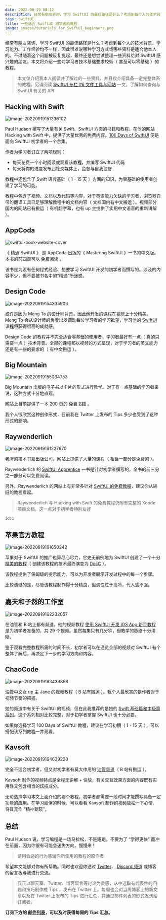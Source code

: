 ```yaml
---
date: 2022-09-19 08:12
description: 经常有朋友咨询，学习 SwiftUI 的最佳路径是什么？考虑到每个人的技术背景、学习能力、工作经验均不一样，因此很难说哪种学习方式或哪些资料是适合他本人的。不过随着这个问题被反复提起，最终还是想尝试整理一些资料给对 SwiftUI 感兴趣的朋友。本文将介绍一些对学习者技术基础要求较低（ 甚至可以零基础 ）的教程。
tags: SwiftUI
title: 一些适合 SwiftUI 初学者的教程
image: images/turorials_for_SwiftUI_beginners.png
---
```

经常有朋友咨询，学习 SwiftUI 的最佳路径是什么？考虑到每个人的技术背景、学习能力、工作经验均不一样，因此很难说哪种学习方式或哪些资料是适合他本人的。不过随着这个问题被反复提起，最终还是想尝试整理一些资料给对 SwiftUI 感兴趣的朋友。本文将介绍一些对学习者技术基础要求较低（ 甚至可以零基础 ）的教程。

> 本文仅介绍我本人阅读并了解过的一些资料，并且仅介绍具备一定完整体系的教程。另请阅读 [SwiftUI 专栏 #6 文件工具与网站](https://www.ethanhuang13.com/p/swiftui-6-doc-tools?utm_source=email) 一文，了解如何查询与 SwiftUI 有关的 API

## Hacking with Swift

![image-20220919151336102](https://cdn.fatbobman.com/image-20220919151336102.png)

Paul Hudson 撰写了大量有关 Swift、SwiftUI 方面的书籍和教程。在他的网站 Hacking with Swift 中，提供了大量优秀的免费内容。[100 Days of SwiftUI](https://www.hackingwithswift.com/100/swiftui) 便是面向 SwiftUI 初学者的一个合集。

作者为学习者订立了两项规则：

* 每天花费一个小时阅读或观看该教程，并编写 SwiftUI 代码
* 每天将你的进度发布到社交媒体上，监督与自我监督

教程中还包含了 Swift 语言基础（ 1 - 15 天 ）方面的知识，为零基础的使用者创建了学习的可能。

教程中包含了视频、文档以及代码等内容，对于英语能力欠缺的学习者，浏览器自带的翻译工具已足够理解教程中的文档内容（ 文档国内有中文搬运 ）。视频部分国内的网站已有搬运（ 有机翻字幕，也有 up 主提供了实用中文语音的重新讲解 ）。

## AppCoda

![swiftui-book-website-cover](https://cdn.fatbobman.com/swiftui-book-website-cover.png)

《 精通 SwiftUI 》 是 AppCoda 出版的《 Mastering SwiftUI 》一书的中文版。本书的前四章可以 [免费阅读](https://www.appcoda.com.tw/learnswift/) 。

该书是为没有任何程式经验、想要学习 SwiftUI 开发的初学者而撰写的。涉及的内容不少，但不要被书名中的“精通”所迷惑。

## Design Code

![image-20220919154335906](https://cdn.fatbobman.com/image-20220919154335906.png)

或许是因为 Meng To 的设计师背景，因此他开发的课程在视觉上十分精美。Meng To 会从设计师的角度出发调动每位学习者的学习欲望，学习他的 [SwiftUI](https://designcode.io/swiftui-handbook) 课程将获得很高的成就感。

Design Code 的教程并不完全适合零基础的使用者，学习者最好有一点（ 真的只需要一点 ）技术背景。全部的课程都以视频的方式呈现，对于学习者的英文能力还是有一些的要求的（ 有中文搬运 ）。

## Big Mountain

![image-20220919155034753](https://cdn.fatbobman.com/image-20220919155034753.png)

Big Mountain 出版的电子书以卡片的形式进行教学。对于有一点基础的学习者来说，这种方式十分地直观。

网站上目前提供了一本 200 页的 [免费书籍](https://www.bigmountainstudio.com/free-swiftui-book) 。

我个人很欣赏这种创作形式，目前我在 Twitter 上发布的 Tips 多少也受到了这种形式的影响。

## Raywenderlich

![image-20220919161227670](https://cdn.fatbobman.com/image-20220919161227670.png)

老牌的技术书籍出版公司，网站上提供了大量的课程（ 相当一部分是免费的 ）。

Raywenderlich 的 [SwiftUI Apprentice](https://www.raywenderlich.com/books/swiftui-apprentice/) 一书是针对初学者撰写的，全书的前三分之一部分可以免费阅读。

另外，Raywenderlich 的网站上有非常多针对 [SwiftUI 的免费教程](https://www.raywenderlich.com/library?q=swift+ui&domain_ids%5B%5D=1&subscription_types%5B%5D=free&subscription_types%5B%5D=beginner&difficulties%5B%5D=beginner)，建议你从较旧的教程看起。

> Raywenderlich 与 Hacking with Swift 的免费教程仍附有完整的 Xcode 项目文档，这一点对于初学者特别友好

```responser
id:1
```

## 苹果官方教程

![image-20220919161650342](https://cdn.fatbobman.com/image-20220919161650342.png)

苹果对于 SwiftUI 的推广也算尽心尽力，它史无前例地为 SwiftUI 创建了一个十分 [精美的教程](https://developer.apple.com/tutorials/swiftui#drawing-and-animation)（ 创建该教程的技术最终演变为 [DocC](https://developer.apple.com/documentation/docc) ）。

该教程提供了保姆级的提示能力，可以为开发者展示开发过程中的每一个步骤。

比较遗憾的是，尽管该教程制作得十分精良，但调性过于高冷，代入感不强。

## 嘉夫和子然的工作室

![image-20220919162232057](https://cdn.fatbobman.com/image-20220919162232057.png)

在油管和 B 站上都有频道。他的视频教程 [使用 SwiftUI 开发 iOS App 新手教程](https://www.bilibili.com/video/BV16L411H7xN/?spm_id_from=333.788&vd_source=47c38aa7a1b9837457a41f3f489f9377) 是为初学者准备的，共 29 个视频。虽然每集只有几分钟，但教学的脉络十分清晰。

鉴于观看完整教程所需的时间不长，初学者可以在通览全部的视频对 SwiftUI 有个整体了解后，再决定下一步的学习方向和内容。

## ChaoCode

![image-20220919163439868](https://cdn.fatbobman.com/image-20220919163439868.png)

油管中文女 up 主 Jane 的视频教程（ B 站有搬运 ）。我个人最欣赏的是作者对于视频节奏的把握。

她的频道中有关于 SwiftUI 的视频，但在此我推荐的是她的 [Swift 基础篇和中级篇系列](https://www.youtube.com/watch?v=GIt1BJJNdTI&list=PLXM8k1EWy5kiAD0o69R00b7I62ZVUyfJJ)。这个系列相对比较完整，对于初学者掌握 SwiftUI 也十分必要。

如果你选择学习 100 Days of SwiftUI 教程，建议在学习初期（ 1 - 15 天 ），可以搭配该系列教程一并观看。

## Kavsoft

![image-20220919164639228](https://cdn.fatbobman.com/image-20220919164639228.png)

完全不适合初学者，但又对初学者有莫大作用的 [油管频道](https://www.youtube.com/c/Kavsoft/playlists)（ B 站有搬运 ）。

Kavsoft 制作的视频特点是全程无讲解 + 快放，有关交互效果方面的内容既有实用性又包含相当的炫技成分。

无论选择学习本文上面介绍的哪个教程，初学者都需要一段时间才能撰写具备一定功能的应用。在学习疲倦的时候，可以看看 Kavsoft 制作的视频放松一下心情，将其充作 “精神氮泵”。

## 总结

Paul Hudson 说，学习编程是一场马拉松，不是短跑。不要为了 “学得更快” 而冲在前面，因为你很有可能会迷失方向。慢慢来！

> 请用合适的行为感谢你所使用的教程的原作者

希望本文能够对你有所帮助。同时也欢迎你通过 [Twitter](https://twitter.com/fatbobman)、 [Discord 频道](https://discord.gg/ApqXmy5pQJ) 或博客的留言板与我进行交流。

> 我正以聊天室、Twitter、博客留言等讨论为灵感，从中选取有代表性的问题和技巧制作成 Tips ，发布在 Twitter 上。每周也会对当周博客上的新文章以及在 Twitter 上发布的 Tips 进行汇总，并通过邮件列表的形式发送给订阅者。

**订阅下方的 [邮件列表](https://artisanal-knitter-2544.ck.page/d3591dd1e7)，可以及时获得每周的 Tips 汇总。**
